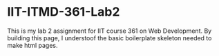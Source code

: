 # IIT-ITMD-361-Lab2
This is my lab 2 assignment for IIT course 361 on Web Development. By building this page, I understoof the basic boilerplate skeleton needed to make html pages. 
